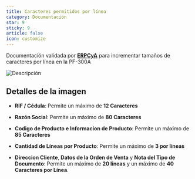 ```yaml
---
title: Caracteres permitidos por línea
category: Documentación
star: 9
sticky: 9
article: false
icon: customize
---
```


Documentación validada por [**ERPCyA**](https://erpya.com/) para incrementar tamaños de caracteres por línea en la PF-300A

![Descripción](/assets/img/docs/fiscal-printer/pf-300a.png)

## Detalles de la imagen

- **RIF / Cédula**: Permite un máximo de **12 Caracteres**

- **Razón Social**: Permite un máximo de **80 Caracteres**

- **Codigo de Producto e Informacion de Producto**: Permite un máximo de **85 Caracteres**

- **Cantidad de Líneas por Producto**: Permite un máximo de **3 por líneas**

- **Direccion Cliente**, **Datos de la Orden de Venta** y **Nota del Tipo de Documento**: Permite un máximo de **20 líneas** y un máximo de **40 Caracteres por Línea**.
